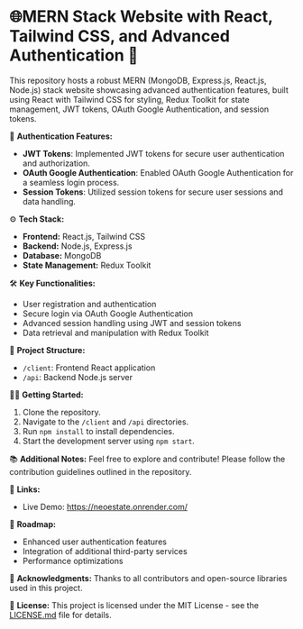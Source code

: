 # 🌐MERN Stack Website with React, Tailwind CSS, and Advanced Authentication 🚀

This repository hosts a robust MERN (MongoDB, Express.js, React.js, Node.js) stack website showcasing advanced authentication features, built using React with Tailwind CSS for styling, Redux Toolkit for state management, JWT tokens, OAuth Google Authentication, and session tokens.

🔐 **Authentication Features:**
- **JWT Tokens**: Implemented JWT tokens for secure user authentication and authorization.
- **OAuth Google Authentication**: Enabled OAuth Google Authentication for a seamless login process.
- **Session Tokens**: Utilized session tokens for secure user sessions and data handling.

⚙️ **Tech Stack:**
- **Frontend:** React.js, Tailwind CSS
- **Backend:** Node.js, Express.js
- **Database:** MongoDB
- **State Management:** Redux Toolkit

🛠️ **Key Functionalities:**
- User registration and authentication
- Secure login via OAuth Google Authentication
- Advanced session handling using JWT and session tokens
- Data retrieval and manipulation with Redux Toolkit

📁 **Project Structure:**
- `/client`: Frontend React application
- `/api`: Backend Node.js server

👩‍💻 **Getting Started:**
1. Clone the repository.
2. Navigate to the `/client` and `/api` directories.
3. Run `npm install` to install dependencies.
4. Start the development server using `npm start`.

📚 **Additional Notes:**
Feel free to explore and contribute! Please follow the contribution guidelines outlined in the repository.

🔗 **Links:**
- Live Demo: https://neoestate.onrender.com/

🚧 **Roadmap:**
- Enhanced user authentication features
- Integration of additional third-party services
- Performance optimizations

🙏 **Acknowledgments:**
Thanks to all contributors and open-source libraries used in this project.

📝 **License:**
This project is licensed under the MIT License - see the [LICENSE.md](LICENSE.md) file for details.
